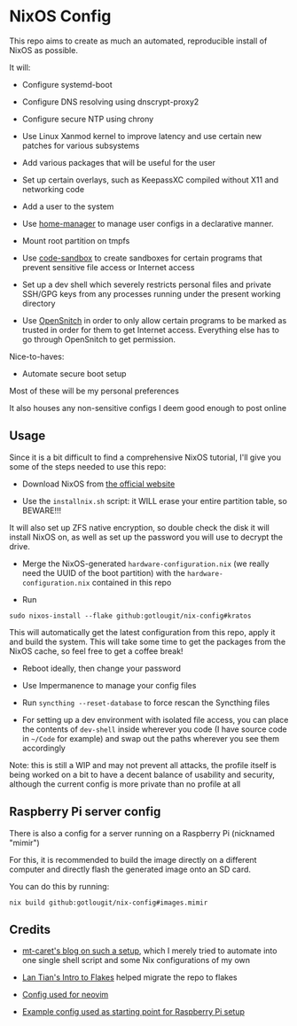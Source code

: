 # NixOS Config

This repo aims to create as much an automated, reproducible install of NixOS as possible.

It will:

- Configure systemd-boot

- Configure DNS resolving using dnscrypt-proxy2

- Configure secure NTP using chrony

- Use Linux Xanmod kernel to improve latency and use certain new patches for various subsystems

- Add various packages that will be useful for the user

- Set up certain overlays, such as KeepassXC compiled without X11 and networking code

- Add a user to the system

- Use [home-manager](https://github.com/nix-community/home-manager) to manage user configs in a declarative manner.

- Mount root partition on tmpfs

- Use [code-sandbox](https://git.sr.ht/~gotlou/code-sandbox) to create sandboxes for certain programs that prevent sensitive file access or Internet access

- Set up a dev shell which severely restricts personal files and private SSH/GPG keys from any processes running under the present working directory

- Use [OpenSnitch](https://github.com/evilsocket/opensnitch) in order to only allow certain programs to be marked as trusted in order for them to get Internet access.
Everything else has to go through OpenSnitch to get permission.

Nice-to-haves:

- Automate secure boot setup

Most of these will be my personal preferences

It also houses any non-sensitive configs I deem good enough to post online

## Usage

Since it is a bit difficult to find a comprehensive NixOS tutorial, I'll give you some of the steps needed to use this repo:

- Download NixOS from [the official website](https://nixos.org)

- Use the `installnix.sh` script: it WILL erase your entire partition table, so BEWARE!!!

It will also set up ZFS native encryption, so double check the disk it will install NixOS on,
as well as set up the password you will use to decrypt the drive.

- Merge the NixOS-generated `hardware-configuration.nix` (we really need the UUID of the boot partition)
with the `hardware-configuration.nix` contained in this repo

- Run

`sudo nixos-install --flake github:gotlougit/nix-config#kratos`

This will automatically get the latest configuration from this repo, apply it and build the system. This will take some time to get the packages from the NixOS cache, so feel free to get a coffee break!

- Reboot ideally, then change your password

- Use Impermanence to manage your config files

- Run `syncthing --reset-database` to force rescan the Syncthing files

- For setting up a dev environment with isolated file access, you can place the contents of `dev-shell` inside wherever you code (I have source code in `~/Code` for example)
 and swap out the paths wherever you see them accordingly

Note: this is still a WIP and may not prevent all attacks, the profile itself is being worked on a bit to have a decent balance of usability and security, although the current config is more private than no profile at all

## Raspberry Pi server config

There is also a config for a server running on a Raspberry Pi (nicknamed "mimir")

For this, it is recommended to build the image directly on a different computer and
directly flash the generated image onto an SD card. 

You can do this by running:

`nix build github:gotlougit/nix-config#images.mimir`

## Credits

- [mt-caret's blog on such a setup](https://mt-caret.github.io/blog/posts/2020-06-29-optin-state.html), which I merely tried to automate into one single shell script and some Nix configurations of my own

- [Lan Tian's Intro to Flakes](https://lantian.pub/en/article/modify-website/nixos-initial-config-flake-deploy.lantian/) helped migrate the repo to flakes

- [Config used for neovim](https://github.com/brainfucksec/neovim-lua)

- [Example config used as starting point for Raspberry Pi setup](https://github.com/MatthewCroughan/raspberrypi-nixos-example/)
